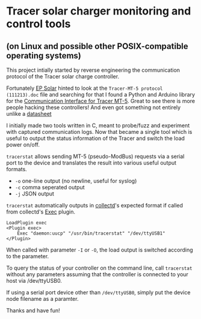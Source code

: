 # Tracer solar charger monitoring and control tools #

## (on Linux and possible other POSIX-compatible operating systems) ##

This project intially started by reverse engineering the communication protocol
of the Tracer solar charge controller.

Fortunately [EP Solar](http://www.epsolarpv.com/) hinted to look at the
`Tracer-MT-5 protocol (111213).doc`
file and searching for that I found a Python and Arduino library for the
[Communication Interface for Tracer MT-5](https://github.com/xxv/tracer/).
Great to see there is more people hacking these controllers! And even got
something not entirely unlike a
[datasheet](https://github.com/xxv/tracer/blob/42e32a0e757e529d196cc04b29148ed4f442125e/docs/Protocol-Tracer-MT-5.pdf)

I initially made two tools written in C, meant to probe/fuzz and experiment
with captured communication logs. Now that became a single tool which is useful
to output the status information of the Tracer and switch the load power on/off.

`tracerstat` allows sending MT-5 (pseudo-ModBus) requests via a serial port
to the device and translates the result into various useful output formats.

  * `-o` one-line output (no newline, useful for syslog)
  * `-c` comma seperated output
  * `-j` JSON output

`tracerstat` automatically outputs in [collectd](http://collectd.org/)'s expected format if called
from collectd's [Exec](https://github.com/collectd/collectd/blob/master/src/collectd.conf.in#L523) plugin.
```
LoadPlugin exec
<Plugin exec>
	Exec "daemon:uucp" "/usr/bin/tracerstat" "/dev/ttyUSB1"
</Plugin>
```

When called with parameter `-I` or `-O`, the load output is switched according
to the parameter.

To query the status of your controller on the command line, call `tracerstat`
without any parameters assuming that the controller is connected to your host
via /dev/ttyUSB0.

If using a serial port device other than `/dev/ttyUSB0`, simply put the device
node filename as a paramter.

Thanks and have fun!
